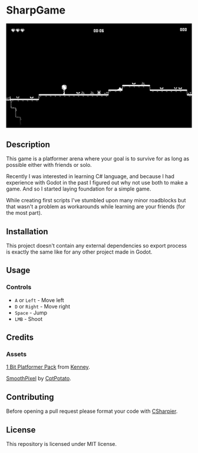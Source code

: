 # SharpGame


![Gameplay Screenshot](/screenshot.png?raw=true "SharpGame")


## Description

This game is a platformer arena where your goal is to survive for as long as possible either with friends or solo.

Recently I was interested in learning C# language, and because I had experience with Godot in the past I figured out why not use both to make a game. And so I started laying foundation for a simple game.

While creating first scripts I've stumbled upon many minor roadblocks but that wasn't a problem as workarounds while learning are your friends (for the most part).


## Installation


This project doesn't contain any external dependencies so export process is exactly the same like for any other project made in Godot.


## Usage


### Controls


- `A` or `Left` - Move left
- `D` or `Right` - Move right
- `Space` - Jump
- `LMB` - Shoot


## Credits


### Assets


[1 Bit Platformer Pack](https://kenney.nl/assets/1-bit-platformer-pack) from [Kenney](https://kenney.nl/).


[SmoothPixel](https://github.com/CptPotato/GodotThings/tree/master/SmoothPixelFiltering) by [CptPotato](https://github.com/CptPotato).


## Contributing


Before opening a pull request please format your code with [CSharpier](https://csharpier.com/).


## License


This repository is licensed under MIT license.
  

